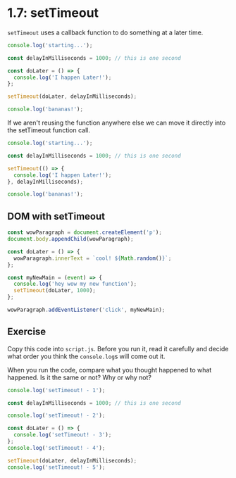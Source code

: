 # 1.7: setTimeout

`setTimeout` uses a callback function to do something at a later time.

```javascript
console.log('starting...');

const delayInMilliseconds = 1000; // this is one second

const doLater = () => {
  console.log('I happen Later!');
};

setTimeout(doLater, delayInMilliseconds);

console.log('bananas!');
```

If we aren't reusing the function anywhere else we can move it directly into the setTimeout function call.

```javascript
console.log('starting...');

const delayInMilliseconds = 1000; // this is one second

setTimeout(() => {
  console.log('I happen Later!');
}, delayInMilliseconds);

console.log('bananas!');
```

## DOM with setTimeout

```javascript
const wowParagraph = document.createElement('p');
document.body.appendChild(wowParagraph);

const doLater = () => {
  wowParagraph.innerText = `cool! ${Math.random()}`;
};

const myNewMain = (event) => {
  console.log('hey wow my new function');
  setTimeout(doLater, 1000);
};

wowParagraph.addEventListener('click', myNewMain);
```

## Exercise

Copy this code into `script.js`. Before you run it, read it carefully and decide what order you think the `console.log`s will come out it.

When you run the code, compare what you thought happened to what happened. Is it the same or not? Why or why not?

```javascript
console.log('setTimeout! - 1');

const delayInMilliseconds = 1000; // this is one second

console.log('setTimeout! - 2');

const doLater = () => {
  console.log('setTimeout! - 3');
};
console.log('setTimeout! - 4');

setTimeout(doLater, delayInMilliseconds);
console.log('setTimeout! - 5');
```
